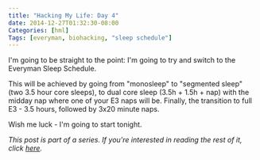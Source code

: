 ```yaml
---
title: "Hacking My Life: Day 4"
date: 2014-12-27T01:32:30-08:00
Categories: [hml]
Tags: [everyman, biohacking, "sleep schedule"]
---
```


I'm going to be straight to the point: I'm going to try and switch to the Everyman Sleep Schedule.

This will be achieved by going from "monosleep" to "segmented sleep" (two 3.5 hour core sleeps), to dual core sleep (3.5h + 1.5h + nap) with the midday nap where one of your E3 naps will be. Finally, the transition to full E3 - 3.5 hours, followed by 3x20 minute naps.

Wish me luck - I'm going to start tonight.

*This post is part of a series. If you're interested in reading the rest of it, click [here](/categories/hml/).*
